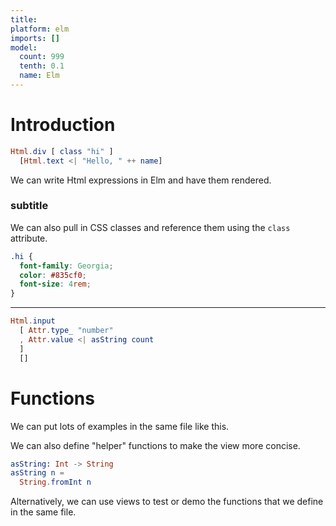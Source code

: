 ```yaml
---
title:
platform: elm
imports: []
model:
  count: 999
  tenth: 0.1
  name: Elm
---
```


# Introduction

```elm
Html.div [ class "hi" ]
  [Html.text <| "Hello, " ++ name]

```

We can write Html expressions in Elm and have them rendered.

### subtitle

We can also pull in CSS classes and reference them using the `class` attribute.

```css
.hi {
  font-family: Georgia;
  color: #835cf0;
  font-size: 4rem;
}
```

---

```elm
Html.input
  [ Attr.type_ "number"
  , Attr.value <| asString count
  ]
  []
```

# Functions

We can put lots of examples in the same file like this.

We can also define "helper" functions to make the view more
concise.

```elm
asString: Int -> String
asString n =
  String.fromInt n
```

Alternatively, we can use views to test or demo the functions
that we define in the same file.
